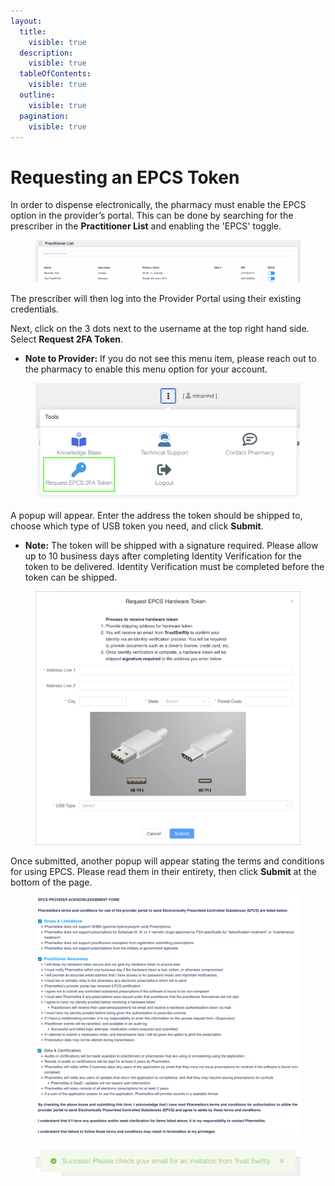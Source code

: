 ```yaml
---
layout:
  title:
    visible: true
  description:
    visible: true
  tableOfContents:
    visible: true
  outline:
    visible: true
  pagination:
    visible: true
---
```


# Requesting an EPCS Token



In order to dispense electronically, the pharmacy must enable the EPCS option in the provider’s portal. This can be done by searching for the prescriber in the **Practitioner List** and enabling the 'EPCS' toggle.

<figure><img src="../.gitbook/assets/image (17).png" alt=""><figcaption></figcaption></figure>

The prescriber will then log into the Provider Portal using their existing credentials.

Next, click on the 3 dots next to the username at the top right hand side. Select **Request 2FA Token**.

* **Note to Provider:** If you do not see this menu item, please reach out to the pharmacy to enable this menu option for your account.

<figure><img src="../.gitbook/assets/image (18).png" alt="" width="563"><figcaption></figcaption></figure>

A popup will appear. Enter the address the token should be shipped to, choose which type of USB token you need, and click **Submit**.&#x20;

* **Note:** The token will be shipped with a signature required. Please allow up to 10 business days after completing Identity Verification for the token to be delivered. Identity Verification must be completed before the token can be shipped.

<figure><img src="../.gitbook/assets/image (19).png" alt=""><figcaption></figcaption></figure>

Once submitted, another popup will appear stating the terms and conditions for using EPCS. Please read them in their entirety, then click **Submit** at the bottom of the page.

<figure><img src="../.gitbook/assets/image (20).png" alt=""><figcaption></figcaption></figure>

<figure><img src="../.gitbook/assets/image (22).png" alt="" width="563"><figcaption></figcaption></figure>
